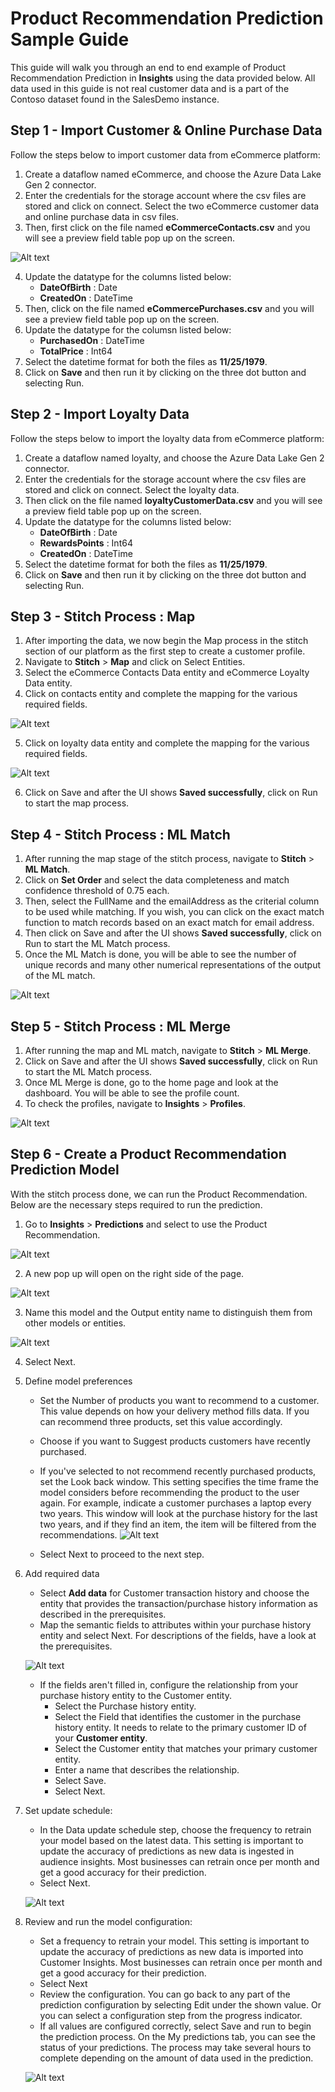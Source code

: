 # Product Recommendation Prediction Sample Guide

This guide will walk you through an end to end example of Product Recommendation Prediction in **Insights** using the data provided below. All data used in this guide is not real customer data and is a part of the Contoso dataset found in the SalesDemo instance.

## Step 1 - Import Customer & Online Purchase Data
Follow the steps below to import customer data from eCommerce platform:
1. Create a dataflow named eCommerce, and choose the Azure Data Lake Gen 2 connector.
2. Enter the credentials for the storage account where the csv files are stored and click on connect. Select the two eCommerce customer data and online purchase data in csv files.
3. Then, first click on the file named **eCommerceContacts.csv** and you will see a preview field table pop up on the screen.

![Alt text](https://github.com/skypointcloud/platform/blob/master/docs/doc_snippets/previewfield.PNG?raw=true)

4. Update the datatype for the columns listed below:
    - **DateOfBirth** : Date
    - **CreatedOn** : DateTime
5. Then, click on the file named **eCommercePurchases.csv** and you will see a preview field table pop up on the screen.
6. Update the datatype for the columsn listed below:
    - **PurchasedOn** : DateTime
    - **TotalPrice** : Int64
7. Select the datetime format for both the files as **11/25/1979**.
8. Click on **Save** and then run it by clicking on the three dot button and selecting Run.

## Step 2 - Import Loyalty Data
Follow the steps below to import the loyalty data from eCommerce platform:
1. Create a dataflow named loyalty, and choose the Azure Data Lake Gen 2 connector.
2. Enter the credentials for the storage account where the csv files are stored and click on connect. Select the loyalty data.
3. Then click on the file named **loyaltyCustomerData.csv** and you will see a preview field table pop up on the screen.
4. Update the datatype for the columns listed below:
    - **DateOfBirth** : Date
    - **RewardsPoints** : Int64
    - **CreatedOn** : DateTime
5. Select the datetime format for both the files as **11/25/1979**.
6. Click on **Save** and then run it by clicking on the three dot button and selecting Run.

## Step 3 - Stitch Process : Map

1. After importing the data, we now begin the Map process in the stitch section of our platform as the first step to create a customer profile.
2. Navigate to **Stitch** > **Map** and click on Select Entities.
3. Select the eCommerce Contacts Data entity and eCommerce Loyalty Data entity.
4. Click on contacts entity and complete the mapping for the various required fields.

![Alt text](https://github.com/skypointcloud/platform/blob/master/docs/doc_snippets/ecommercecontactsmapping.PNG?raw=true)

5. Click on loyalty data entity and complete the mapping for the various required fields.

![Alt text](https://github.com/skypointcloud/platform/blob/master/docs/doc_snippets/loyaltymapping.PNG?raw=true)

6. Click on Save and after the UI shows **Saved successfully**, click on Run to start the map process.

## Step 4 - Stitch Process : ML Match

1. After running the map stage of the stitch process, navigate to **Stitch** > **ML Match**.
2. Click on **Set Order** and select the data completeness  and match confidence threshold of 0.75 each.
3. Then, select the FullName and the emailAddress as the criterial column to be used while matching. If you wish, you can click on the exact match function to match records based on an exact match for email address.
4. Then click on Save and after the UI shows **Saved successfully**, click on Run to start the ML Match process.
5. Once the ML Match is done, you will be able to see the number of unique records and many other numerical representations of the output of the ML match.

![Alt text](https://github.com/skypointcloud/platform/blob/master/docs/doc_snippets/sampleguidemlmatch.PNG?raw=true)

## Step 5 - Stitch Process : ML Merge

1. After running the map and ML match, navigate to **Stitch** > **ML Merge**.
2. Click on Save and after the UI shows **Saved successfully**, click on Run to start the ML Match process.
3. Once ML Merge is done, go to the home page and look at the dashboard. You will be able to see the profile count.
4. To check the profiles, navigate to **Insights** > **Profiles**.

![Alt text](https://github.com/skypointcloud/platform/blob/master/docs/doc_snippets/sampleguideprofiles.PNG?raw=true)

## Step 6 - Create a Product Recommendation Prediction Model

With the stitch process done, we can run the Product Recommendation.
Below are the necessary steps required to run the prediction.
1. Go to **Insights** > **Predictions** and select to use the Product Recommendation.

![Alt text](https://github.com/skypointcloud/platform/blob/master/docs/doc_snippets/clvmodelstep1.PNG?raw=true)

2. A new pop up will open on the right side of the page.

![Alt text](https://github.com/skypointcloud/platform/blob/master/docs/doc_snippets/popupforproductrecommendation.PNG?raw=true)

3. Name this model and the Output entity name to distinguish them from other models or entities.

![Alt text](https://github.com/skypointcloud/platform/blob/master/docs/doc_snippets/step1forproductrecommendation.PNG?raw=true)

4. Select Next.
5. Define model preferences
    - Set the Number of products you want to recommend to a customer. This value depends on how your delivery method fills data. If you can recommend three products, set this value accordingly.
    - Choose if you want to Suggest products customers have recently purchased.
    - If you've selected to not recommend recently purchased products, set the Look back window. This setting specifies the time frame the model considers before recommending the product to the user again. For example, indicate a customer purchases a laptop every two years. This window will look at the purchase history for the last two years, and if they find an item, the item will be filtered from the recommendations.
        ![Alt text](https://github.com/skypointcloud/platform/blob/master/docs/doc_snippets/step2forproductrecommendation.PNG?raw=true)

    - Select Next to proceed to the next step.
6. Add required data
    - Select **Add data** for Customer transaction history and choose the entity that provides the transaction/purchase history information as described in the prerequisites.
    - Map the semantic fields to attributes within your purchase history entity and select Next. For descriptions of the fields, have a look at the prerequisites.

    ![Alt text](https://github.com/skypointcloud/platform/blob/master/docs/doc_snippets/step3forproductrecommendation.PNG?raw=true)
    - If the fields aren't filled in, configure the relationship from your purchase history entity to the Customer entity.
        - Select the Purchase history entity.
        - Select the Field that identifies the customer in the purchase history entity. It needs to relate to the primary customer ID of your **Customer entity**.
        - Select the Customer entity that matches your primary customer entity.
        - Enter a name that describes the relationship.
        - Select Save.
        - Select Next.

8. Set update schedule:
    - In the Data update schedule step, choose the frequency to retrain your model based on the latest data. This setting is important to update the accuracy of predictions as new data is ingested in audience insights. Most businesses can retrain once per month and get a good accuracy for their prediction.
    - Select Next.

    ![Alt text](https://github.com/skypointcloud/platform/blob/master/docs/doc_snippets/churnmodelstep8.PNG?raw=true)

9. Review and run the model configuration:
    - Set a frequency to retrain your model. This setting is important to update the accuracy of predictions as new data is imported into Customer Insights. Most businesses can retrain once per month and get a good accuracy for their prediction.
    - Select Next
    - Review the configuration. You can go back to any part of the prediction configuration by selecting Edit under the shown value. Or you can select a configuration step from the progress indicator.
    - If all values are configured correctly, select Save and run to begin the prediction process. On the My predictions tab, you can see the status of your predictions. The process may take several hours to complete depending on the amount of data used in the prediction.

    ![Alt text](https://github.com/skypointcloud/platform/blob/master/docs/doc_snippets/step4forproductrecommendation.PNG?raw=true)